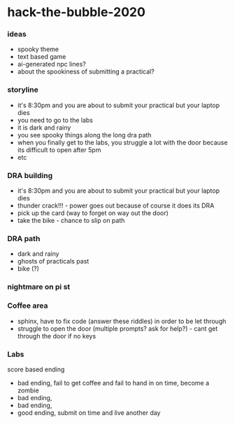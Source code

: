 # hack-the-bubble-2020

### ideas
- spooky theme
- text based game
- ai-generated npc lines?
- about the spookiness of submitting a practical?

### storyline
- it's 8:30pm and you are about to submit your practical but your laptop dies
- you need to go to the labs
- it is dark and rainy
- you see spooky things along the long dra path
- when you finally get to the labs, you struggle a lot with the door because its difficult to open after 5pm
- etc

### DRA building
- it's 8:30pm and you are about to submit your practical but your laptop dies
- thunder crack!!! - power goes out because of course it does its DRA
- pick up the card (way to forget on way out the door)
- take the bike - chance to slip on path

### DRA path
- dark and rainy
- ghosts of practicals past 
- bike (?) 

### nightmare on pi st

### Coffee area
- sphinx, have to fix code (answer these riddles) in order to be let through
- struggle to open the door (multiple prompts? ask for help?) - cant get through the door if no keys

### Labs
score based ending

- bad ending, fail to get coffee and fail to hand in on time, become a zombie
- bad ending,
- bad ending,
- good ending, submit on time and live another day 
